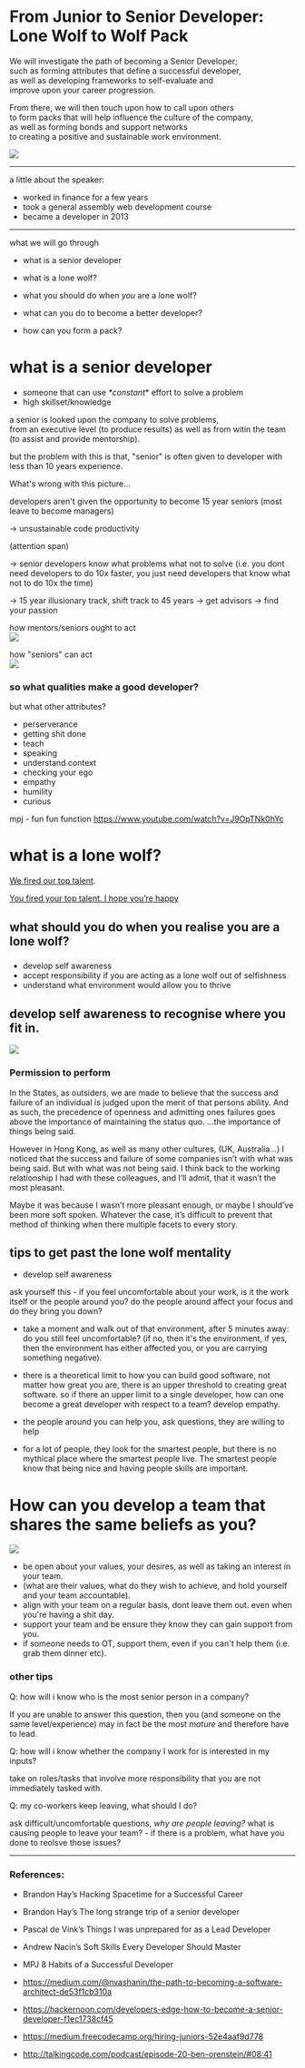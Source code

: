 # From Junior to Senior Developer: Lone Wolf to Wolf Pack

We will investigate the path of becoming a Senior Developer;  
such as forming attributes that define a successful developer,  
as well as developing frameworks to self-evaluate and  
improve upon your career progression.  

From there, we will then touch upon how to call upon others  
to form packs that will help influence the culture of the company,  
as well as forming bonds and support networks   
to creating a positive and sustainable work environment.  

![](https://overlyambitiousdotcom1.files.wordpress.com/2016/06/got_spoiler_warning.gif?w=1000)

---

a little about the speaker:

- worked in finance for a few years
- took a general assembly web development course
- became a developer in 2013

---

what we will go through

- what is a senior developer  
- what is a lone wolf?  

- what you should do when _you_ are a lone wolf?  

- what can you do to become a better developer?  
- how can you form a pack?

# what is a senior developer

- someone that can use _*constant_* effort to solve a problem  
- high skillset/knowledge

a senior is looked upon the company to solve problems,  
from an executive level (to produce results) 
as well as from witin the team (to assist and provide mentorship).

but the problem with this is that, 
"senior" is often given to developer with less than 10 years experience.

What's wrong with this picture...

developers aren't given the opportunity to become 15 year seniors
(most leave to become managers)

-> unsustainable code productivity

(attention span)

-> senior developers know what problems what not to solve
(i.e. you dont need developers to do 10x faster, you just need developers that know what not to do 10x the time)


-> 15 year illusionary track, shift track to 45 years
-> get advisors
-> find your passion

how mentors/seniors ought to act  
![](https://media.giphy.com/media/4mIbLRnCu1ge4/giphy.gif)

how "seniors" can act  
![](https://media.giphy.com/media/859uIjK2z99zNSg/giphy.gif)

### so what qualities make a good developer?

but what other attributes?

- perserverance
- getting shit done
- teach
- speaking
- understand context
- checking your ego
- empathy
- humility
- curious

mpj - fun fun function https://www.youtube.com/watch?v=J9OpTNk0hYc


# what is a lone wolf?

[We fired our top talent](https://medium.freecodecamp.org/we-fired-our-top-talent-best-decision-we-ever-made-4c0a99728fde).  

[You fired your top talent. I hope you’re happy](https://medium.com/@deusexmachina667/you-fired-your-top-talent-i-hope-youre-happy-cf57c41183dd)  

## what should you do when you realise you are a lone wolf?

### 
- develop self awareness  
- accept responsibility if you are acting as a lone wolf out of selfishness  
- understand what environment would allow you to thrive  

<!-- ![](https://media.vanityfair.com/photos/55365d446f26d9cb486acc2c/master/w_690,c_limit/syrio-forel-game-of-thrones.gif) -->


## develop self awareness to recognise where you fit in.

![](https://media.giphy.com/media/112YlbxHDV9PDq/giphy.gif)

### Permission to perform

In the States, as outsiders, we are made to believe that the success and failure of an individual is judged upon the merit of that persons ability. And as such, the precedence of openness and admitting ones failures goes above the importance of maintaining the status quo.
…the importance of things being said.

However in Hong Kong, as well as many other cultures, (UK, Australia…) I noticed that the success and failure of some companies isn’t with what was being said. But with what was not being said.
I think back to the working relationship I had with these colleagues, and I’ll admit, that it wasn’t the most pleasant.

Maybe it was because I wasn’t more pleasant enough, or maybe I should’ve been more soft spoken.
Whatever the case, it’s difficult to prevent that method of thinking when there multiple facets to every story.

## tips to get past the lone wolf mentality

- develop self awareness

ask yourself this - if you feel uncomfortable about your work,
is it the work itself or the people around you?
do the people around affect your focus and do they bring you down?

- take a moment and walk out of that environment, after 5 minutes away:
do you still feel uncomfortable? (if no, then it's the environment, if yes, then the environment has either affected you, or you are carrying something negative).

- there is a theoretical limit to how you can build good software, 
not matter how great you are, there is an upper threshold to creating great software.
so if there an upper limit to a single developer,
how can one become a great developer with respect to a team? develop empathy.


- the people around you can help you, ask questions, they are willing to help
- for a lot of people, they look for the smartest people, but there is no mythical place where the smartest people live. The smartest people know that being nice and having people skills are important.

# How can you develop a team that shares the same beliefs as you?

![](https://pbs.twimg.com/media/DHNN9ItVwAIWHIp.jpg)

- be open about your values, your desires, as well as taking an interest in your team. 
- (what are their values, what do they wish to achieve, and hold yourself and your team accountable).
- align with your team on a regular basis, dont leave them out. even when you're having a shit day.
- support your team and be ensure they know they can gain support from you.
- if someone needs to OT, support them, even if you can't help them (i.e. grab them dinner etc).

### other tips

Q: how will i know who is the most senior person in a company?

If you are unable to answer this question, then you (and someone on the same level/experience) may in fact be the most _mature_ and therefore have to lead.

Q: how will i know whether the company I work for is interested in my inputs?

take on roles/tasks that involve more responsibility that you are not immediately tasked with.

Q: my co-workers keep leaving, what should I do?

ask difficult/uncomfortable questions, *why are people leaving?* what is causing people to leave your team? - if there is a problem, what have you done to reolsve those issues?



---
### References:
- Brandon Hay’s Hacking Spacetime for a Successful Career
- Brandon Hay’s The long strange trip of a senior developer  
- Pascal de Vink’s Things I was unprepared for as a Lead Developer
- Andrew Nacin’s Soft Skills Every Developer Should Master
- MPJ 8 Habits of a Successful Developer

- https://medium.com/@nvashanin/the-path-to-becoming-a-software-architect-de53f1cb310a
- https://hackernoon.com/developers-edge-how-to-become-a-senior-developer-f1ec1738cf45
- https://medium.freecodecamp.org/hiring-juniors-52e4aaf9d778
- http://talkingcode.com/podcast/episode-20-ben-orenstein/#08:41